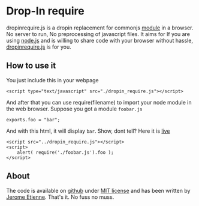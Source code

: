 # Drop-In require

dropinrequire.js is a dropin replacement for commonjs [module](http://www.commonjs.org/specs/modules/1.0/)
in a browser. No server to run, No preprocessing of javascript files. It aims for 
If you are using [node.js](http://nodejs.org) and is willing to share code with your browser without
hassle, [dropinrequire.js](http://jeromeetienne.github.com/dropinrequire.js) is for you.

## How to use it

You just include this in your webpage

    <script type="text/javascript" src="./dropin_require.js"></script>

And after that you can use require(filename) to import your node module in the
web browser. 
Suppose you got a module `foobar.js`

    exports.foo	= "bar";

And with this html, it will display `bar`. Show, dont tell? Here it is [live](http://jeromeetienne.github.com/dropinrequire.js/demo/)

    <script src="../dropin_require.js"></script>
    <script>
        alert( require('./foobar.js').foo );
    </script>

## About

The code is available on [github](https://github.com/jeromeetienne/dropinrequire.js) under
[MIT license](https://github.com/jeromeetienne/dropinrequire.js/blob/master/MIT-LICENSE.txt) and has been
written by [Jerome Etienne](http://jetienne.com).
That's it. No fuss no muss.

